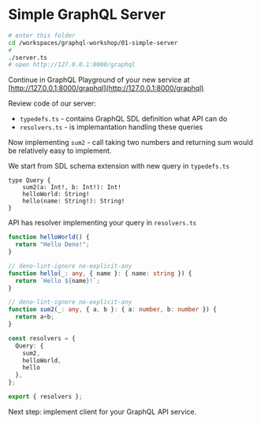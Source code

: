 # Simple GraphQL Server

```bash
# enter this folder
cd /workspaces/graphql-workshop/01-simple-server
#
./server.ts
# open http://127.0.0.1:8000/graphql
```

Continue in GraphQL Playground of your new service at [http://127.0.0.1:8000/graphql](http://127.0.0.1:8000/graphql)

Review code of our server:
* `typedefs.ts` - contains GraphQL SDL definition what API can do
* `resolvers.ts` - is implemantation handling these queries


Now implementing `sum2` - call taking two numbers and returning sum would be relatively easy to implement.

We start from SDL schema extension with new query in `typedefs.ts`
```
type Query {
    sum2(a: Int!, b: Int!): Int!
    helloWorld: String!
    hello(name: String!): String!
}
```

API has resolver implementing your query in `resolvers.ts`
```typescript
function helloWorld() {
  return "Hello Deno!";
}

// deno-lint-ignore no-explicit-any
function hello(_: any, { name }: { name: string }) {
  return `Hello ${name}!`;
}

// deno-lint-ignore no-explicit-any
function sum2(_: any, { a, b }: { a: number, b: number }) {
  return a+b;
}

const resolvers = {
  Query: {
    sum2,
    helloWorld,
    hello
  },
};

export { resolvers };

```

Next step: implement client for your GraphQL API service.
